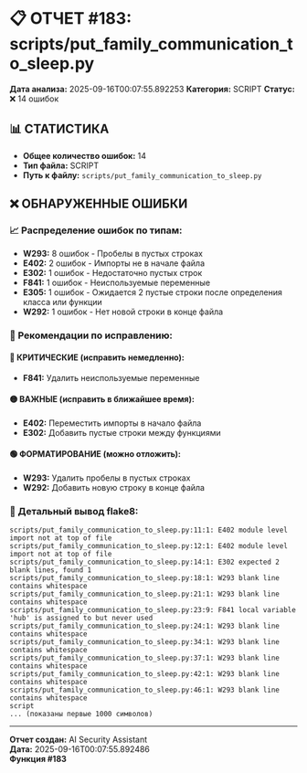 # 📋 ОТЧЕТ #183: scripts/put_family_communication_to_sleep.py

**Дата анализа:** 2025-09-16T00:07:55.892253
**Категория:** SCRIPT
**Статус:** ❌ 14 ошибок

## 📊 СТАТИСТИКА

- **Общее количество ошибок:** 14
- **Тип файла:** SCRIPT
- **Путь к файлу:** `scripts/put_family_communication_to_sleep.py`

## ❌ ОБНАРУЖЕННЫЕ ОШИБКИ

### 📈 Распределение ошибок по типам:

- **W293:** 8 ошибок - Пробелы в пустых строках
- **E402:** 2 ошибок - Импорты не в начале файла
- **E302:** 1 ошибок - Недостаточно пустых строк
- **F841:** 1 ошибок - Неиспользуемые переменные
- **E305:** 1 ошибок - Ожидается 2 пустые строки после определения класса или функции
- **W292:** 1 ошибок - Нет новой строки в конце файла

### 🎯 Рекомендации по исправлению:

#### 🔴 КРИТИЧЕСКИЕ (исправить немедленно):
- **F841:** Удалить неиспользуемые переменные

#### 🟡 ВАЖНЫЕ (исправить в ближайшее время):
- **E402:** Переместить импорты в начало файла
- **E302:** Добавить пустые строки между функциями

#### 🟢 ФОРМАТИРОВАНИЕ (можно отложить):
- **W293:** Удалить пробелы в пустых строках
- **W292:** Добавить новую строку в конце файла

### 📝 Детальный вывод flake8:

```
scripts/put_family_communication_to_sleep.py:11:1: E402 module level import not at top of file
scripts/put_family_communication_to_sleep.py:12:1: E402 module level import not at top of file
scripts/put_family_communication_to_sleep.py:14:1: E302 expected 2 blank lines, found 1
scripts/put_family_communication_to_sleep.py:18:1: W293 blank line contains whitespace
scripts/put_family_communication_to_sleep.py:21:1: W293 blank line contains whitespace
scripts/put_family_communication_to_sleep.py:23:9: F841 local variable 'hub' is assigned to but never used
scripts/put_family_communication_to_sleep.py:24:1: W293 blank line contains whitespace
scripts/put_family_communication_to_sleep.py:34:1: W293 blank line contains whitespace
scripts/put_family_communication_to_sleep.py:37:1: W293 blank line contains whitespace
scripts/put_family_communication_to_sleep.py:42:1: W293 blank line contains whitespace
scripts/put_family_communication_to_sleep.py:46:1: W293 blank line contains whitespace
script
... (показаны первые 1000 символов)
```

---
**Отчет создан:** AI Security Assistant  
**Дата:** 2025-09-16T00:07:55.892486  
**Функция #183**
